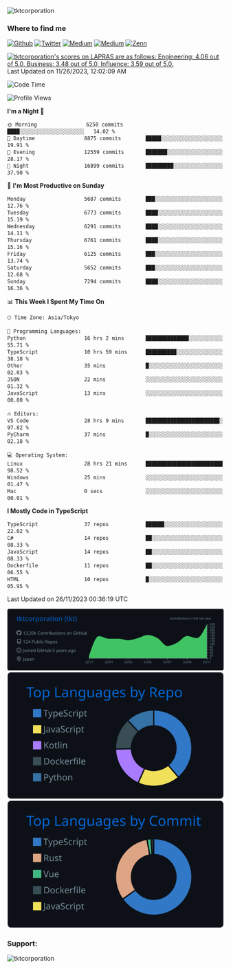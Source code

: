 <p align="left"> <img src="https://komarev.com/ghpvc/?username=tktcorporation&label=Profile%20views&color=0e75b6&style=flat" alt="tktcorporation" /> </p>

<h3>Where to find me</h3>
<p>
<a href="https://github.com/tktcorporation" target="_blank"><img alt="Github" src="https://img.shields.io/badge/GitHub-%2312100E.svg?&style=for-the-badge&logo=Github&logoColor=white" /></a>
<a href="https://twitter.com/tktcorporation" target="_blank"><img alt="Twitter" src="https://img.shields.io/badge/twitter-%231DA1F2.svg?&style=for-the-badge&logo=twitter&logoColor=white" /></a>
<a href="https://www.linkedin.com/in/tktcorporation" target="_blank"><img alt="Medium" src="https://img.shields.io/badge/linkdin-0a66c2.svg?&style=for-the-badge&logo=linkedin&logoColor=white" /></a>
<a href="https://qiita.com/tktcorporation" target="_blank"><img alt="Medium" src="https://img.shields.io/badge/qiita-55C500.svg?&style=for-the-badge&logo=qiita&logoColor=white" /></a>
<a href="https://zenn.dev/tktcorporation" target="_blank"><img alt="Zenn" src="https://img.shields.io/badge/Zenn-3EA8FF.svg?&style=for-the-badge&logo=Zenn&logoColor=white" /></a>
</p>

<!--START_SECTION:lapras-card-->
<p ><a href="https://lapras.com/public/tktcorporation" target="_blank" rel="noopener noreferrer"><img alt="tktcorporation's scores on LAPRAS are as follows: Engineering: 4.06 out of 5.0, Business: 3.48 out of 5.0, Influence: 3.59 out of 5.0." src="https://lapras-card-generator.vercel.app/api/svg?e=4.06&b=3.48&i=3.59&b1=%23232323&b2=%236d6d6d&i1=%23212121&i2=%23818181&l=en" width="300" ></a>  
Last Updated on 11/26/2023, 12:02:09 AM</p>
<!--END_SECTION:lapras-card-->
  
<!--START_SECTION:waka-->
![Code Time](http://img.shields.io/badge/Code%20Time-1%2C288%20hrs%2034%20mins-blue)

![Profile Views](http://img.shields.io/badge/Profile%20Views-0-blue)

**I'm a Night 🦉** 

```text
🌞 Morning                6250 commits        ████░░░░░░░░░░░░░░░░░░░░░   14.02 % 
🌆 Daytime                8875 commits        █████░░░░░░░░░░░░░░░░░░░░   19.91 % 
🌃 Evening                12559 commits       ███████░░░░░░░░░░░░░░░░░░   28.17 % 
🌙 Night                  16899 commits       █████████░░░░░░░░░░░░░░░░   37.90 % 
```
📅 **I'm Most Productive on Sunday** 

```text
Monday                   5687 commits        ███░░░░░░░░░░░░░░░░░░░░░░   12.76 % 
Tuesday                  6773 commits        ████░░░░░░░░░░░░░░░░░░░░░   15.19 % 
Wednesday                6291 commits        ████░░░░░░░░░░░░░░░░░░░░░   14.11 % 
Thursday                 6761 commits        ████░░░░░░░░░░░░░░░░░░░░░   15.16 % 
Friday                   6125 commits        ███░░░░░░░░░░░░░░░░░░░░░░   13.74 % 
Saturday                 5652 commits        ███░░░░░░░░░░░░░░░░░░░░░░   12.68 % 
Sunday                   7294 commits        ████░░░░░░░░░░░░░░░░░░░░░   16.36 % 
```


📊 **This Week I Spent My Time On** 

```text
🕑︎ Time Zone: Asia/Tokyo

💬 Programming Languages: 
Python                   16 hrs 2 mins       ██████████████░░░░░░░░░░░   55.71 % 
TypeScript               10 hrs 59 mins      ██████████░░░░░░░░░░░░░░░   38.18 % 
Other                    35 mins             █░░░░░░░░░░░░░░░░░░░░░░░░   02.03 % 
JSON                     22 mins             ░░░░░░░░░░░░░░░░░░░░░░░░░   01.32 % 
JavaScript               13 mins             ░░░░░░░░░░░░░░░░░░░░░░░░░   00.80 % 

🔥 Editors: 
VS Code                  28 hrs 9 mins       ████████████████████████░   97.82 % 
PyCharm                  37 mins             █░░░░░░░░░░░░░░░░░░░░░░░░   02.18 % 

💻 Operating System: 
Linux                    28 hrs 21 mins      █████████████████████████   98.52 % 
Windows                  25 mins             ░░░░░░░░░░░░░░░░░░░░░░░░░   01.47 % 
Mac                      0 secs              ░░░░░░░░░░░░░░░░░░░░░░░░░   00.01 % 
```

**I Mostly Code in TypeScript** 

```text
TypeScript               37 repos            ██████░░░░░░░░░░░░░░░░░░░   22.02 % 
C#                       14 repos            ██░░░░░░░░░░░░░░░░░░░░░░░   08.33 % 
JavaScript               14 repos            ██░░░░░░░░░░░░░░░░░░░░░░░   08.33 % 
Dockerfile               11 repos            ██░░░░░░░░░░░░░░░░░░░░░░░   06.55 % 
HTML                     10 repos            █░░░░░░░░░░░░░░░░░░░░░░░░   05.95 % 
```




 Last Updated on 26/11/2023 00:36:19 UTC
<!--END_SECTION:waka-->

[![](https://raw.githubusercontent.com/tktcorporation/tktcorporation/master/profile-summary-card-output/github_dark/0-profile-details.svg)](https://github.com/vn7n24fzkq/github-profile-summary-cards)
[![](https://raw.githubusercontent.com/tktcorporation/tktcorporation/master/profile-summary-card-output/github_dark/1-repos-per-language.svg)](https://github.com/vn7n24fzkq/github-profile-summary-cards) [![](https://raw.githubusercontent.com/tktcorporation/tktcorporation/master/profile-summary-card-output/github_dark/2-most-commit-language.svg)](https://github.com/vn7n24fzkq/github-profile-summary-cards)

<h3 align="left">Support:</h3>
<p><a href="https://www.buymeacoffee.com/tktcorporation"> <img align="left" src="https://cdn.buymeacoffee.com/buttons/v2/default-yellow.png" height="50" width="210" alt="tktcorporation" /></a></p><br><br>
